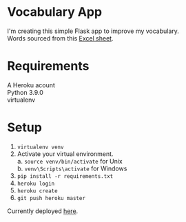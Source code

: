 # Vocabulary App
I'm creating this simple Flask app to improve my vocabulary. <br>
Words sourced from this [Excel sheet](https://docs.google.com/spreadsheets/d/1jRATLVV34vATsL4Y67fZZXQc7qZPYc0c0Yk7Bykh4fw/edit#gid=0).

# Requirements

A Heroku acount <br> Python 3.9.0 <br> virtualenv 

# Setup
1. `virtualenv venv`
2. Activate your virtual environment. <br>
   a. `source venv/bin/activate` for Unix <br>
   b.  `venv\Scripts\activate` for Windows
3. `pip install -r requirements.txt`
4. `heroku login`
5. `heroku create`
6. `git push heroku master`

Currently deployed [here](https://nameless-ridge-97165.herokuapp.com).